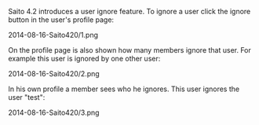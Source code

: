 <!--
title: Saito 4.2 released
template: whats-new
date: 2014-08-16
author: Schlaefer
-->

Saito 4.2 introduces a user ignore feature. To ignore a user click the ignore button in the user's profile page:

2014-08-16-Saito420/1.png

On the profile page is also shown how many members ignore that user. For example this user is ignored by one other user:

2014-08-16-Saito420/2.png

In his own profile a member sees  who he ignores. This user ignores the user "test":

2014-08-16-Saito420/3.png